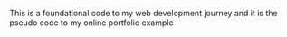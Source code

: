 This is a foundational code to my web development journey and it is the pseudo code to my online portfolio example
